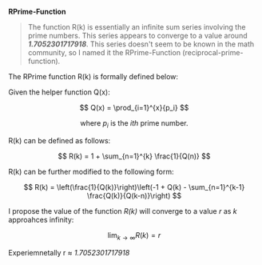 **RPrime-Function**

> The function R(k) is essentially an infinite sum series involving the prime numbers. This series appears to converge to a value around ***1.7052301717918***. This series doesn't seem to be known in the math community, so I named it the RPrime-Function (reciprocal-prime-function). 

The RPrime function R(k) is formally defined below:

Given the helper function Q(x):

$$
Q(x) = \prod_{i=1}^{x}{p_i}
$$

$$
\text{where } {p_i} \text{ is the } {ith} \text{ prime number.}
$$

R(k) can be defined as follows:

$$
R(k) = 1 + \sum_{n=1}^{k} \frac{1}{Q(n)}
$$

R(k) can be further modified to the following form:

$$
R(k) = \left(\frac{1}{Q(k)}\right)\left(-1 + Q(k) - \sum_{n=1}^{k-1} \frac{Q(k)}{Q(k-n)}\right)
$$

I propose the value of the function *R(k)* will converge to a value *r* as *k* approahces infinity:

$$
\lim_{{k \to \infty}}R(k) = r
$$

Experiemnetally r &asymp; *1.7052301717918*


<!-- 
git add .
git commit -m "updated formula"
git push origin main
-->

